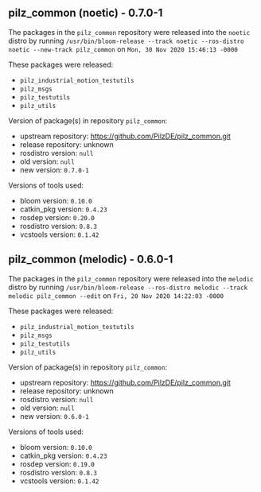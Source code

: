 ## pilz_common (noetic) - 0.7.0-1

The packages in the `pilz_common` repository were released into the `noetic` distro by running `/usr/bin/bloom-release --track noetic --ros-distro noetic --new-track pilz_common` on `Mon, 30 Nov 2020 15:46:13 -0000`

These packages were released:
- `pilz_industrial_motion_testutils`
- `pilz_msgs`
- `pilz_testutils`
- `pilz_utils`

Version of package(s) in repository `pilz_common`:

- upstream repository: https://github.com/PilzDE/pilz_common.git
- release repository: unknown
- rosdistro version: `null`
- old version: `null`
- new version: `0.7.0-1`

Versions of tools used:

- bloom version: `0.10.0`
- catkin_pkg version: `0.4.23`
- rosdep version: `0.20.0`
- rosdistro version: `0.8.3`
- vcstools version: `0.1.42`


## pilz_common (melodic) - 0.6.0-1

The packages in the `pilz_common` repository were released into the `melodic` distro by running `/usr/bin/bloom-release --ros-distro melodic --track melodic pilz_common --edit` on `Fri, 20 Nov 2020 14:22:03 -0000`

These packages were released:
- `pilz_industrial_motion_testutils`
- `pilz_msgs`
- `pilz_testutils`
- `pilz_utils`

Version of package(s) in repository `pilz_common`:

- upstream repository: https://github.com/PilzDE/pilz_common.git
- release repository: unknown
- rosdistro version: `null`
- old version: `null`
- new version: `0.6.0-1`

Versions of tools used:

- bloom version: `0.10.0`
- catkin_pkg version: `0.4.23`
- rosdep version: `0.19.0`
- rosdistro version: `0.8.3`
- vcstools version: `0.1.42`


